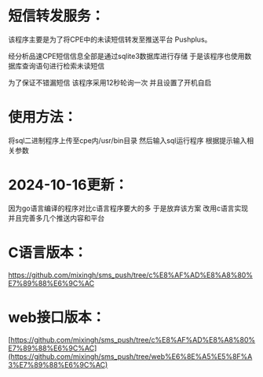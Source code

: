 # 短信转发服务：

该程序主要是为了将CPE中的未读短信转发至推送平台 Pushplus。

经分析品速CPE短信信息全部是通过sqlite3数据库进行存储 于是该程序也使用数据库查询语句进行检索未读短信

为了保证不错漏短信 该程序采用12秒轮询一次 并且设置了开机自启



# 使用方法：

将sql二进制程序上传至cpe内/usr/bin目录 然后输入sql运行程序 根据提示输入相关参数

# 2024-10-16更新：

因为go语言编译的程序对比c语言程序要大的多 于是放弃该方案 改用c语言实现 并且完善多几个推送内容和平台

# C语言版本：
https://github.com/mixingh/sms_push/tree/c%E8%AF%AD%E8%A8%80%E7%89%88%E6%9C%AC
# web接口版本：
[https://github.com/mixingh/sms_push/tree/c%E8%AF%AD%E8%A8%80%E7%89%88%E6%9C%AC](https://github.com/mixingh/sms_push/tree/web%E6%8E%A5%E5%8F%A3%E7%89%88%E6%9C%AC)
